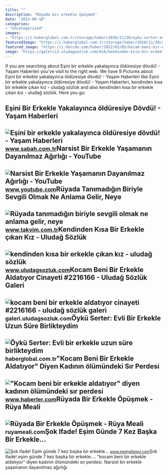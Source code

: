 ```yaml
---
title: ""
description: "Rüyada bir erkekle öpüşmek"
date: "2023-09-18"
categories:
- "Uncategorized"
images:
- "https://i.haberglobal.com.tr/storage/haber/2020/11/20/oyku-serter-evli-bir-erkekle-uzun-sure-birlikteydim_1605855412.jpg"
featuredImage: "https://i.haberglobal.com.tr/storage/haber/2020/11/20/oyku-serter-evli-bir-erkekle-uzun-sure-birlikteydim_1605855412.jpg"
featured_image: "https://i.hbrcdn.com/haber/2022/03/05/kocam-beni-bir-erkekle-aldatiyor-diyen-kadinin-14775084_5897_m.jpg"
image: "https://galeri13.uludagsozluk.com/616/kendinden-kisa-bir-erkekle-cikan-kiz_1207487.jpg"
---
```


If you are searching about Eşini bir erkekle yakalayınca öldüresiye dövdü! - Yaşam Haberleri you've visit to the right web. We have 9 Pictures about Eşini bir erkekle yakalayınca öldüresiye dövdü! - Yaşam Haberleri like Eşini bir erkekle yakalayınca öldüresiye dövdü! - Yaşam Haberleri, kendinden kısa bir erkekle çıkan kız - uludağ sözlük and also kendinden kısa bir erkekle çıkan kız - uludağ sözlük. Here you go:

Eşini Bir Erkekle Yakalayınca öldüresiye Dövdü! - Yaşam Haberleri
-----------------------------------------------------------------

 ![Eşini bir erkekle yakalayınca öldüresiye dövdü! - Yaşam Haberleri](https://iasbh.tmgrup.com.tr/2147aa/960/505/0/0/960/505?u=http://i.sabah.com.tr/sbh/2017/02/12/esini-bir-erkekle-yakalayinca-olduresiye-dovdu-1486883934738.jpg) <small>www.sabah.com.tr</small>Narsist Bir Erkekle Yaşamanın Dayanılmaz Ağırlığı - YouTube
-----------------------------------------------------------

 ![Narsist Bir Erkekle Yaşamanın Dayanılmaz Ağırlığı - YouTube](https://i.ytimg.com/vi/ko--NIfC08E/maxresdefault.jpg) <small>www.youtube.com</small>Rüyada Tanımadığın Biriyle Sevgili Olmak Ne Anlama Gelir, Neye
--------------------------------------------------------------

 ![Rüyada tanımadığın biriyle sevgili olmak ne anlama gelir, neye](https://iatkv.tmgrup.com.tr/abb0b9/0/0/0/0/0/0?u=https:%2f%2fitkv.tmgrup.com.tr%2f2022%2f04%2f28%2fruyada-tanimadigin-biriyle-sevgili-olmak-ne-anlama-gelir-neye-isarettir-ruyada-bir-erkekle-sevgili-olmanin-anl-1651154952287.jpg&mw=616) <small>www.takvim.com.tr</small>Kendinden Kısa Bir Erkekle çıkan Kız - Uludağ Sözlük
----------------------------------------------------

 ![kendinden kısa bir erkekle çıkan kız - uludağ sözlük](https://galeri13.uludagsozluk.com/616/kendinden-kisa-bir-erkekle-cikan-kiz_1207487.jpg) <small>www.uludagsozluk.com</small>Kocam Beni Bir Erkekle Aldatıyor Cinayeti #2216166 - Uludağ Sözlük Galeri
-------------------------------------------------------------------------

 ![kocam beni bir erkekle aldatıyor cinayeti #2216166 - uludağ sözlük galeri](https://galeri13.uludagsozluk.com/636/kocam-beni-bir-erkekle-aldatiyor-cinayeti_2216166.jpg) <small>galeri.uludagsozluk.com</small>Öykü Serter: Evli Bir Erkekle Uzun Süre Birlikteydim
----------------------------------------------------

 ![Öykü Serter: Evli bir erkekle uzun süre birlikteydim](https://i.haberglobal.com.tr/storage/haber/2020/11/20/oyku-serter-evli-bir-erkekle-uzun-sure-birlikteydim_1605855412.jpg) <small>haberglobal.com.tr</small>"Kocam Beni Bir Erkekle Aldatıyor" Diyen Kadının ölümündeki Sır Perdesi
-----------------------------------------------------------------------

 !["Kocam beni bir erkekle aldatıyor" diyen kadının ölümündeki sır perdesi](https://i.hbrcdn.com/haber/2022/03/05/kocam-beni-bir-erkekle-aldatiyor-diyen-kadinin-14775084_5897_m.jpg) <small>www.haberler.com</small>Rüyada Bir Erkekle Öpüşmek - Rüya Meali
---------------------------------------

 ![Rüyada Bir Erkekle Öpüşmek - Rüya Meali](http://ruyameali.com/wp-content/uploads/2018/06/bir-erkekle-opusmek.jpg) <small>ruyameali.com</small>Şok Ifade! Eşim Günde 7 Kez Başka Bir Erkekle...
------------------------------------------------

 ![Şok ifade! Eşim günde 7 kez başka bir erkekle...](https://s.medyafaresi.com/files/2017/2/27/809308/809308_0.jpg) <small>www.medyafaresi.com</small>Şok ifade! eşim günde 7 kez başka bir erkekle.... "kocam beni bir erkekle aldatıyor" diyen kadının ölümündeki sır perdesi. Narsist bir erkekle yaşamanın dayanılmaz ağırlığı
